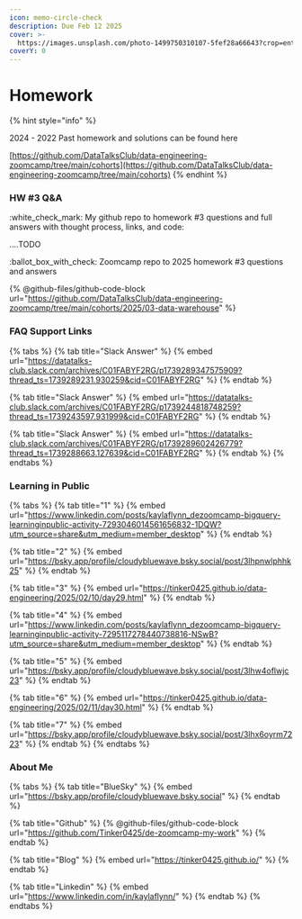 ```yaml
---
icon: memo-circle-check
description: Due Feb 12 2025
cover: >-
  https://images.unsplash.com/photo-1499750310107-5fef28a66643?crop=entropy&cs=srgb&fm=jpg&ixid=M3wxOTcwMjR8MHwxfHNlYXJjaHw2fHxzdHVkeSUyMGNvZmZlZXxlbnwwfHx8fDE3Mzc2MDMzMDl8MA&ixlib=rb-4.0.3&q=85
coverY: 0
---
```


# Homework

{% hint style="info" %}




2024 - 2022 Past homework and solutions can be found here

[https://github.com/DataTalksClub/data-engineering-zoomcamp/tree/main/cohorts](https://github.com/DataTalksClub/data-engineering-zoomcamp/tree/main/cohorts)
{% endhint %}

### HW #3 Q\&A

:white\_check\_mark: My github repo to homework  #3 questions and full answers with thought process, links, and code:

....TODO

:ballot\_box\_with\_check: Zoomcamp repo to 2025 homework #3 questions and answers

{% @github-files/github-code-block url="https://github.com/DataTalksClub/data-engineering-zoomcamp/tree/main/cohorts/2025/03-data-warehouse" %}

### FAQ Support Links

{% tabs %}
{% tab title="Slack Answer" %}
{% embed url="https://datatalks-club.slack.com/archives/C01FABYF2RG/p1739289347575909?thread_ts=1739289231.930259&cid=C01FABYF2RG" %}
{% endtab %}

{% tab title="Slack Answer" %}
{% embed url="https://datatalks-club.slack.com/archives/C01FABYF2RG/p1739244818748259?thread_ts=1739243597.931999&cid=C01FABYF2RG" %}
{% endtab %}

{% tab title="Slack Answer" %}
{% embed url="https://datatalks-club.slack.com/archives/C01FABYF2RG/p1739289602426779?thread_ts=1739288663.127639&cid=C01FABYF2RG" %}
{% endtab %}
{% endtabs %}

### Learning in Public

{% tabs %}
{% tab title="1" %}
{% embed url="https://www.linkedin.com/posts/kaylaflynn_dezoomcamp-bigquery-learninginpublic-activity-7293046014561656832-1DQW?utm_source=share&utm_medium=member_desktop" %}
{% endtab %}

{% tab title="2" %}
{% embed url="https://bsky.app/profile/cloudybluewave.bsky.social/post/3lhpnwlphhk25" %}
{% endtab %}

{% tab title="3" %}
{% embed url="https://tinker0425.github.io/data-engineering/2025/02/10/day29.html" %}
{% endtab %}

{% tab title="4" %}
{% embed url="https://www.linkedin.com/posts/kaylaflynn_dezoomcamp-bigquery-learninginpublic-activity-7295117278440738816-NSwB?utm_source=share&utm_medium=member_desktop" %}
{% endtab %}

{% tab title="5" %}
{% embed url="https://bsky.app/profile/cloudybluewave.bsky.social/post/3lhw4oflwjc23" %}
{% endtab %}

{% tab title="6" %}
{% embed url="https://tinker0425.github.io/data-engineering/2025/02/11/day30.html" %}
{% endtab %}

{% tab title="7" %}
{% embed url="https://bsky.app/profile/cloudybluewave.bsky.social/post/3lhx6oyrm7223" %}
{% endtab %}
{% endtabs %}

### About Me

{% tabs %}
{% tab title="BlueSky" %}
{% embed url="https://bsky.app/profile/cloudybluewave.bsky.social" %}
{% endtab %}

{% tab title="Github" %}
{% @github-files/github-code-block url="https://github.com/Tinker0425/de-zoomcamp-my-work" %}
{% endtab %}

{% tab title="Blog" %}
{% embed url="https://tinker0425.github.io/" %}
{% endtab %}

{% tab title="Linkedin" %}
{% embed url="https://www.linkedin.com/in/kaylaflynn/" %}
{% endtab %}
{% endtabs %}
